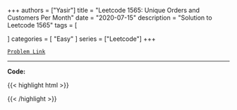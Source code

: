 
+++
authors = ["Yasir"]
title = "Leetcode 1565: Unique Orders and Customers Per Month"
date = "2020-07-15"
description = "Solution to Leetcode 1565"
tags = [
    
]
categories = [
    "Easy"
]
series = ["Leetcode"]
+++



[`Problem Link`](https://leetcode.com/problems/unique-orders-and-customers-per-month/description/)

---

**Code:**

{{< highlight html >}}

{{< /highlight >}}

